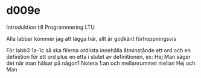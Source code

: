 # d009e
Introduktion till Programmering LTU

Alla labbar kommer jag att lägga här, allt är godkänt förhoppningsvis

För labb3 1a-1c så ska filerna ordlista innehålla åtminstånde ett ord och en definition för ett ord plus en etta i slutet av definitionen, ex: Hej Man säger det när man hälsar på någon1
Notera 1:an och mellanrummet mellan Hej och Man
